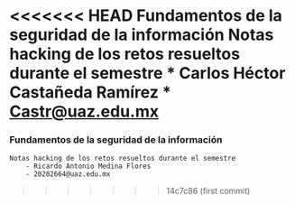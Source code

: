 <<<<<<< HEAD
Fundamentos de la seguridad de la información 
	Notas hacking de los retos resueltos durante el semestre
		* Carlos Héctor Castañeda Ramírez 
		* Castr@uaz.edu.mx 
=======
### **Fundamentos de la seguridad de la información** 

	Notas hacking de los retos resueltos durante el semestre
		- Ricardo Antonio Medina Flores 
		- 20202664@uaz.edu.mx
>>>>>>> 14c7c86 (first commit)
 
		
